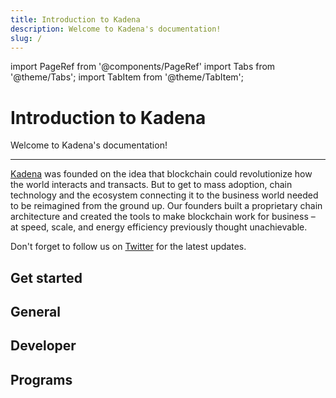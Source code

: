 ```yaml
---
title: Introduction to Kadena
description: Welcome to Kadena's documentation!
slug: /
---
```


import PageRef from '@components/PageRef'
import Tabs from '@theme/Tabs';
import TabItem from '@theme/TabItem';

# Introduction to Kadena

Welcome to Kadena's documentation!

---

[Kadena](https://www.kadena.io) was founded on the idea that blockchain could revolutionize how the world interacts and transacts. But to get to mass adoption, chain technology and the ecosystem connecting it to the business world needed to be reimagined from the ground up. Our founders built a proprietary chain architecture and created the tools to make blockchain work for business – at speed, scale, and energy efficiency previously thought unachievable.&#x20;

Don't forget to follow us on [Twitter](https://twitter.com/kadena_io) for the latest updates.&#x20;

## Get started

<PageRef url="build/guides/a-step-by-step-guide-to-writing-pact-smart-contract" pageName="A Step-By-Step Guide to Writing Pact Smart Contract" />
<PageRef url="build/guides/marmalade-tutorial" pageName="Marmalade Tutorial" />
<PageRef url="build/guides/building-a-voting-dapp" pageName="Building a voting dApp" />
<PageRef url="build/guides/safe-rotate-and-drain" pageName="Safe Rotate and Drain" />
<PageRef url="build/guides/safe-transfer" pageName="Safe Transfer" />

## General

<PageRef url="basics/overview" pageName="Overview of Kadena" />
<PageRef url="basics/kda/manage-kda" pageName="Manage your KDA" />
<PageRef url="basics/whitepapers/overview" pageName="Whitepapers" />
<PageRef url="contribute/node/overview" pageName="Contribute to the Network" />

## Developer

<PageRef url="build/resources/pact-resources" pageName="Pact language resources" />
<PageRef url="build/resources/useful-tools" pageName="Useful tools" />
<PageRef url="basics/quickstart" pageName="Quickstart" />
<PageRef url="/learn-pact/intro" pageName="Pact developer tutorials" />

## Programs

<PageRef url="contribute/ambassadors/overview" pageName="Ambassador program" />
<PageRef url="build/resources/developer-program" pageName="Developer program" />
<PageRef url="build/resources/technical-grants" pageName="Technical Grants" />
